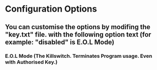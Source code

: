 # Configuration Options

## You can customise the options by modifing the "key.txt" file. with the following option text (for example: "disabled" is E.O.L Mode)

### E.O.L Mode (The Killswitch. Terminates Program usage. Even with Authorised Key.)
